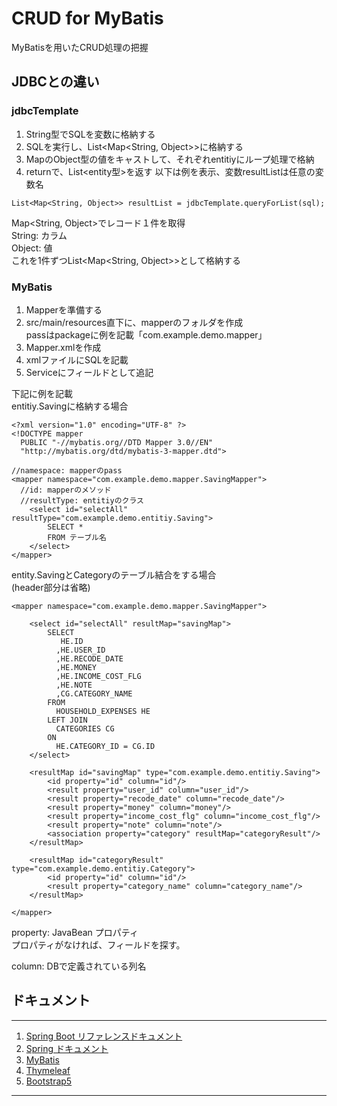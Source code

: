 # CRUD for MyBatis
MyBatisを用いたCRUD処理の把握


## JDBCとの違い
### jdbcTemplate
1. String型でSQLを変数に格納する
2. SQLを実行し、List<Map<String, Object>>に格納する
3. MapのObject型の値をキャストして、それぞれentitiyにループ処理で格納
4. returnで、List<entity型>を返す
以下は例を表示、変数resultListは任意の変数名
```
List<Map<String, Object>> resultList = jdbcTemplate.queryForList(sql);
```
Map<String, Object>でレコード１件を取得<br>
String: カラム<br>
Object: 値<br>
これを1件ずつList<Map<String, Object>>として格納する

### MyBatis
1. Mapperを準備する
2. src/main/resources直下に、mapperのフォルダを作成<br>
   passはpackageに例を記載「com.example.demo.mapper」
3. Mapper.xmlを作成
4. xmlファイルにSQLを記載
5. Serviceにフィールドとして追記

下記に例を記載<br>
entitiy.Savingに格納する場合
```
<?xml version="1.0" encoding="UTF-8" ?>
<!DOCTYPE mapper
  PUBLIC "-//mybatis.org//DTD Mapper 3.0//EN"
  "http://mybatis.org/dtd/mybatis-3-mapper.dtd">

//namespace: mapperのpass
<mapper namespace="com.example.demo.mapper.SavingMapper">
  //id: mapperのメソッド
  //resultType: entitiyのクラス
	<select id="selectAll" resultType="com.example.demo.entitiy.Saving">
		SELECT *
		FROM テーブル名
	</select>
</mapper>
```
entity.SavingとCategoryのテーブル結合をする場合<br>
(header部分は省略)
```
<mapper namespace="com.example.demo.mapper.SavingMapper">

	<select id="selectAll" resultMap="savingMap">
		SELECT
   		   HE.ID
  		  ,HE.USER_ID
		  ,HE.RECODE_DATE
		  ,HE.MONEY
		  ,HE.INCOME_COST_FLG
		  ,HE.NOTE
		  ,CG.CATEGORY_NAME
		FROM
		  HOUSEHOLD_EXPENSES HE
		LEFT JOIN
		  CATEGORIES CG
		ON
		  HE.CATEGORY_ID = CG.ID
	</select>

	<resultMap id="savingMap" type="com.example.demo.entitiy.Saving">
		<id property="id" column="id"/>
		<result property="user_id" column="user_id"/>
		<result property="recode_date" column="recode_date"/>
		<result property="money" column="money"/>
		<result property="income_cost_flg" column="income_cost_flg"/>
		<result property="note" column="note"/>
		<association property="category" resultMap="categoryResult"/>
	</resultMap>

	<resultMap id="categoryResult" type="com.example.demo.entitiy.Category">
		<id property="id" column="id"/>
		<result property="category_name" column="category_name"/>
	</resultMap>

</mapper>
```
property: JavaBean プロパティ<br>
プロパティがなければ、フィールドを探す。<br>

column: DBで定義されている列名



## ドキュメント
***
1. [Spring Boot リファレンスドキュメント](https://spring.pleiades.io/spring-boot/docs/current/reference/html/)
2. [Spring ドキュメント](https://spring.pleiades.io/)
3. [MyBatis](https://mybatis.org/mybatis-3/ja/index.html)
4. [Thymeleaf](https://www.thymeleaf.org/doc/tutorials/3.0/usingthymeleaf_ja.html#thymeleaf%E3%81%AE%E7%B4%B9%E4%BB%8B)
5. [Bootstrap5](https://getbootstrap.jp/docs/5.0/getting-started/introduction/)
***
